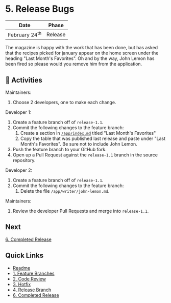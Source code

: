 # 5. Release Bugs

| Date | Phase |
| --- | --- |
|  February 24<sup>th</sup> | Release |

The magazine is happy with the work that has been done, but has asked that the recipes picked for january appear on the home screen under the heading "Last Month's Favorites". Oh and by the way, John Lemon has been fired so please would you remove him from the application.

## :running: Activities

Maintainers:

1. Choose 2 developers, one to make each change.

Developer 1:

1. Create a feature branch off of `release-1.1`.
2. Commit the following changes to the feature branch:
    1. Create a section in [`/app/index.md`](/app/index.md) titled "Last Month's Favorites"
    2. Copy the table that was published last release and paste under "Last Month's Favorites". Be sure not to include John Lemon.
3. Push the feature branch to your GitHub fork.
4. Open up a Pull Request against the `release-1.1` branch in the source repository.

Developer 2:

1. Create a feature branch off of `release-1.1`.
2. Commit the following changes to the feature branch:
    1. Delete the file `/app/writer/john-lemon.md`.

Maintainers:

1. Review the developer Pull Requests and merge into `release-1.1`.

## Next

[6. Completed Release](6-completed-release.md)

## Quick Links

- [Readme](../readme.md)
- [1. Feature Branches](1-feature-branches.md)
- [2. Code Review](2-code-review.md)
- [3. Hotfix](3-hotfix.md)
- [4. Release Branch](4-release-branch.md)
- [6. Completed Release](6-completed-release.md)

